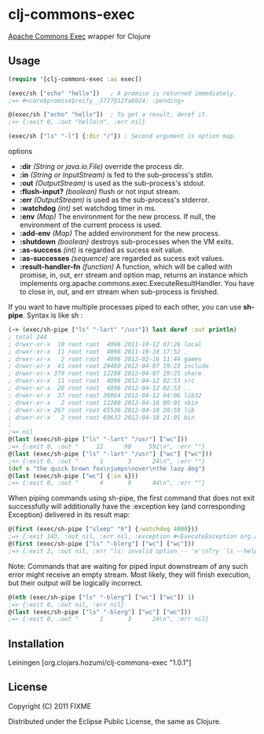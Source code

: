 # clj-commons-exec

[Apache Commons Exec](http://commons.apache.org/exec/) wrapper for Clojure

## Usage

```clojure
(require '[clj-commons-exec :as exec])

(exec/sh ["echo" "hello"])   ; A promise is returned immediately.
;=> #<core$promise$reify__5727@12fa6824: :pending>

@(exec/sh ["echo" "hello"])  ; To get a result, deref it.
;=> {:exit 0, :out "hello\n", :err nil}

(exec/sh ["ls" "-l"] {:dir "/"}) ; Second argument is option map.
```

options

* **:dir** *(String or java.io.File)* override the process dir.
* **:in** *(String or InputStream)* is fed to the sub-process's stdin.
* **:out** *(OutputStream)* is used as the sub-process's stdout.
* **:flush-input?** *(boolean)* flush or not input stream.
* **:err** *(OutputStream)* is used as the sub-process's stderror.
* **:watchdog** *(int)* set watchdog timer in ms.
* **:env** *(Map)* The environment for the new process. If null, the environment of the current process is used.
* **:add-env** *(Map)* The added environment for the new process.
* **:shutdown** *(boolean)* destroys sub-processes when the VM exits.
* **:as-success** *(int)* is regarded as sucess exit value.
* **:as-successes** *(sequence)* are regarded as sucess exit values.
* **:result-handler-fn** *(function)* A function, which will be called with promise, in, out, err stream and option map, returns an instance which implements org.apache.commons.exec.ExecuteResultHandler. You have to close in, out, and err stream when sub-process is finished.

If you want to have multiple processes piped to each other, you can use **sh-pipe**. Syntax is like sh :

```clojure
(-> (exec/sh-pipe ["ls" "-lart" "/usr"]) last deref :out println)
; total 244
; drwxr-xr-x  10 root root  4096 2011-10-12 07:26 local
; drwxr-xr-x  11 root root  4096 2011-10-28 17:52 .
; drwxr-xr-x   2 root root  4096 2012-02-16 11:44 games
; drwxr-xr-x  41 root root 20480 2012-04-07 19:23 include
; drwxr-xr-x 379 root root 12288 2012-04-07 19:25 share
; drwxr-xr-x  11 root root  4096 2012-04-12 02:53 src
; drwxr-xr-x  26 root root  4096 2012-04-12 02:53 ..
; drwxr-xr-x  37 root root 36864 2012-04-12 04:06 lib32
; drwxr-xr-x   2 root root 12288 2012-04-16 09:01 sbin
; drwxr-xr-x 267 root root 65536 2012-04-18 20:59 lib
; drwxr-xr-x   2 root root 69632 2012-04-18 21:01 bin
; 
;=> nil
@(last (exec/sh-pipe ["ls" "-lart" "/usr"] ["wc"]))
;=> {:exit 0, :out "     12      90     592\n", :err ""}
@(last (exec/sh-pipe ["ls" "-lart" "/usr"] ["wc"] ["wc"]))
;=> {:exit 0, :out "      1       3      24\n", :err ""}
(def s "the quick brown fox\njumps\nover\nthe lazy dog")
@(last (exec/sh-pipe ["wc"] {:in s}))
;=> {:exit 0, :out "      4       9      44\n", :err ""}
```

When piping commands using sh-pipe, the first command that does not exit successfully will additionally have the :exception key (and corresponding Exception) delivered in its result map:
```clojure
@(first (exec/sh-pipe ["sleep" "6"] {:watchdog 4000}))
;=> {:exit 143, :out nil, :err nil, :exception #<ExecuteException org.apache.commons.exec.ExecuteException: Process exited with an error: 143 (Exit value: 143)>}
@(first (exec/sh-pipe ["ls" "-blerg"] ["wc"] ["wc"]))
;=> {:exit 2, :out nil, :err "ls: invalid option -- 'e'\nTry `ls --help' for more information.\n", :exception #<ExecuteException org.apache.commons.exec.ExecuteException: Process exited with an error: 2 (Exit value: 2)>}
```
Note: Commands that are waiting for piped input downstream of any such error might receive an empty stream.  Most likely, they will finish execution, but their output will be logically incorrect.
```clojure
@(nth (exec/sh-pipe ["ls" "-blerg"] ["wc"] ["wc"]) 1)
;=> {:exit 0, :out nil, :err nil}
@(last (exec/sh-pipe ["ls" "-blerg"] ["wc"] ["wc"]))
;=> {:exit 0, :out "      1       3      24\n", :err nil}
```

## Installation
Leiningen [org.clojars.hozumi/clj-commons-exec "1.0.1"]

## License

Copyright (C) 2011 FIXME

Distributed under the Eclipse Public License, the same as Clojure.
